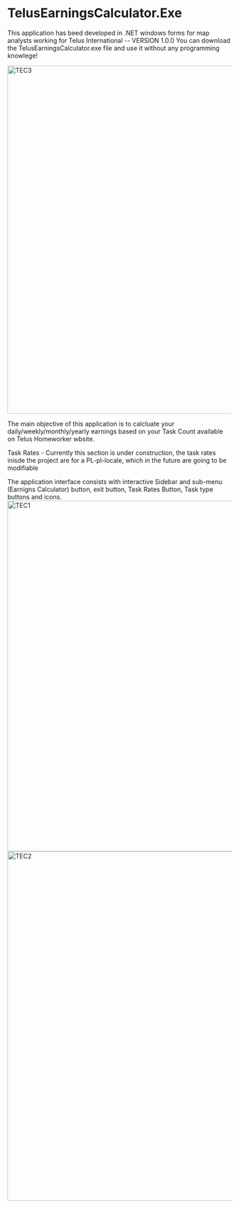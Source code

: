 # TelusEarningsCalculator.Exe
This application has beed developed in .NET windows forms for map analysts working for Telus International -- VERSION 1.0.0
You can download the TelusEarningsCalculator.exe file and use it without any programming knowlege!

<img width="781" alt="TEC3" src="https://github.com/KacperOrmaniec/TelusEarningsCalculator.Exe/assets/121140262/b1c317f0-8588-430e-93ea-85e466efad3f">

The main objective of this application is to calcluate your daily/weekly/monthly/yearly earnings based on your Task Count available on Telus Homeworker wbsite. 

Task Rates - Currently this section is under construction, the task rates inisde the project are for a PL-pl-locale, which in the future are going to be modifiable 

The application interface consists with interactive Sidebar and sub-menu (Earnigns Calculator) button, exit button, Task Rates Button, Task type buttons and icons.
<img width="787" alt="TEC1" src="https://github.com/KacperOrmaniec/TelusEarningsCalculator.Exe/assets/121140262/509418f0-6366-4503-a560-22c4e7b61b7f">
<img width="784" alt="TEC2" src="https://github.com/KacperOrmaniec/TelusEarningsCalculator.Exe/assets/121140262/227b02f3-482c-4650-b3dd-ef8b8e080895">

